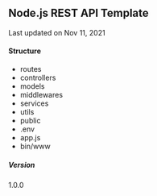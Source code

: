 ## Node.js REST API Template

Last updated on Nov 11, 2021

#### Structure

- routes
- controllers
- models
- middlewares
- services
- utils
- public
- .env
- app.js
- bin/www

##### Version

1.0.0

